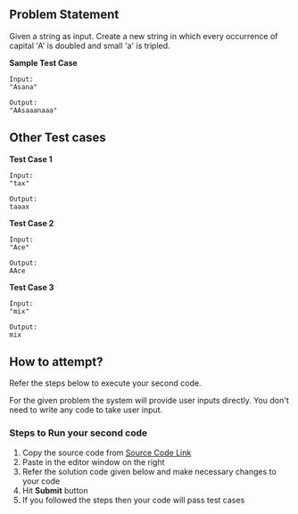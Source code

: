 ## Problem Statement
Given a string as input. Create a new string in which every occurrence of capital 
'A' is doubled and small 'a' is tripled.


**Sample Test Case**
```
Input:
"Asana"

Output:
"AAsaaanaaa"
```
## Other Test cases
**Test Case 1**
```
Input:
"tax"

Output:
taaax
```
**Test Case 2**
```
Input:
"Ace"

Output:
AAce
```
**Test Case 3**
```
Input:
"mix"

Output:
mix
```
## How to attempt?
Refer the steps below to execute your second code.

For the given problem the system will provide user inputs directly. You don't need to write any code to take user input.

### Steps to Run your second code
1. Copy the source code from [Source Code Link](https://raw.githubusercontent.com/Aartiarora22/Lab_assignments/main/Q4/T2/Main.java)
2. Paste in the editor window on the right
3. Refer the solution code given below and make necessary changes to your code
4. Hit **Submit** button
5. If you followed the steps then your code will pass test cases

